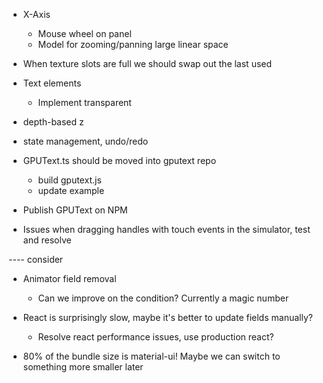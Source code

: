 - X-Axis
    - Mouse wheel on panel
    - Model for zooming/panning large linear space

- When texture slots are full we should swap out the last used
- Text elements
    - Implement transparent
- depth-based z

- state management, undo/redo

- GPUText.ts should be moved into gputext repo
    - build gputext.js
    - update example
- Publish GPUText on NPM

- Issues when dragging handles with touch events in the simulator, test and resolve


---- consider

- Animator field removal
    - Can we improve on the condition? Currently a magic number

- React is surprisingly slow, maybe it's better to update fields manually?
    - Resolve react performance issues, use production react?
- 80% of the bundle size is material-ui! Maybe we can switch to something more smaller later